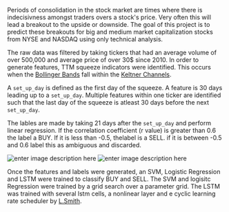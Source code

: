 Periods of consolidation in the stock market are times where there is indecisivness amongst traders overs a stock's price. Very often this will lead a breakout to the upside or downside. The goal of this project is to predict these breakouts for big and medium market capitalization stocks from NYSE and NASDAQ using only technical analysis. 

The raw data was filtered by taking tickers that had an average volume of over 500,000  and average price of over 30$ since 2010. In order to generate features, TTM squeeze indicators were identified. This occurs when the [Bollinger Bands](https://www.investopedia.com/terms/b/bollingerbands.asp) fall within the [Keltner Channels](https://www.investopedia.com/terms/k/keltnerchannel.asp). 

A `set_up_day` is defined as the first day of the squeeze. A feature is 30 days  leading up to a `set_up_day`.  Multiple features within one ticker are identified such that the last day of the squeeze is atleast 30 days before the next `set_up_day`. 

The lables are made by taking 21 days after the `set_up_day` and perform linear regression. If the correlation coefficient (r value) is greater than 0.6 the label a BUY. If it is less than -0.5, thelabel is a SELL. if it is between -0.5 and 0.6 label this as ambiguous and discarded. 

![enter image description here](https://raw.githubusercontent.com/HanadS/ilaf_algos/master/imgs/AAPL_set3_08-01-2018.png?token=AGJBZXFKUAACPVQSHRBDCTS63EO2M)
![enter image description here](https://raw.githubusercontent.com/HanadS/ilaf_algos/master/imgs/AAPL_set4_11-02-2018.png?token=AGJBZXALITNXG63SESSNTVC63EPDE)

Once the features and labels were generated, an SVM, Logistic Regression and LSTM were trained to classify BUY and SELL. The SVM and logisitc Regression were trained by a grid search over a parameter grid. The LSTM was trained with several lstm cells, a nonlinear layer and e cyclic learning rate scheduler by [L.Smith](https://arxiv.org/abs/1506.01186). 


